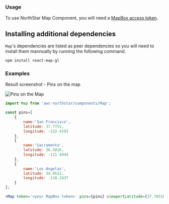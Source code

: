 ### Usage

To use NorthStar Map Component, you will need a <a href="https://docs.mapbox.com/help/getting-started/access-tokens/" target="_blank">MapBox access token</a>.

## Installing additional dependencies

`Map`'s dependencies are listed as peer dependencies so you will need to install them mannually by running the following command.
```bash
npm install react-map-gl
```

### Examples

Result screenshot - Pins on the map

![Pins on the Map](/img/example-map.png "Pins on the Map")

```jsx static
import Map from 'aws-northstar/components/Map';

const pins=[
    {
        name:'San Francisco',
        latitude: 37.7751, 
        longitude: -122.4193
    },
    {
        name:'Sacramento',
        latitude: 38.5816, 
        longitude: -121.4944
    },
    {
        name:'Los Angelas',
        latitude: 34.0522, 
        longitude: -118.2437
    }
];

<Map token='<your MapBox token>' pins={pins} viewportLatitude={37.785164} viewportLongitude={-122.4193}/>

```